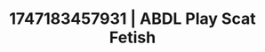 ---
categories:
- Soft lighting seduction
- Erotic surprise
- Wrestling domination
- Lace and desire
- CPR fetish
image: /assets/images/1747183457931.jpg
layout: post
seo:
  description: Featured content with premium Scat Fetish, ABDL Play. HD images available.
  keywords: Scat Fetish, ABDL Play
  og_image: /assets/images/1747183457931.jpg
  schema_type: VisualArtwork
tags:
- ABDL Play
- Scat Fetish
- '#1747183457931'
title: 1747183457931 | ABDL Play Scat Fetish
---